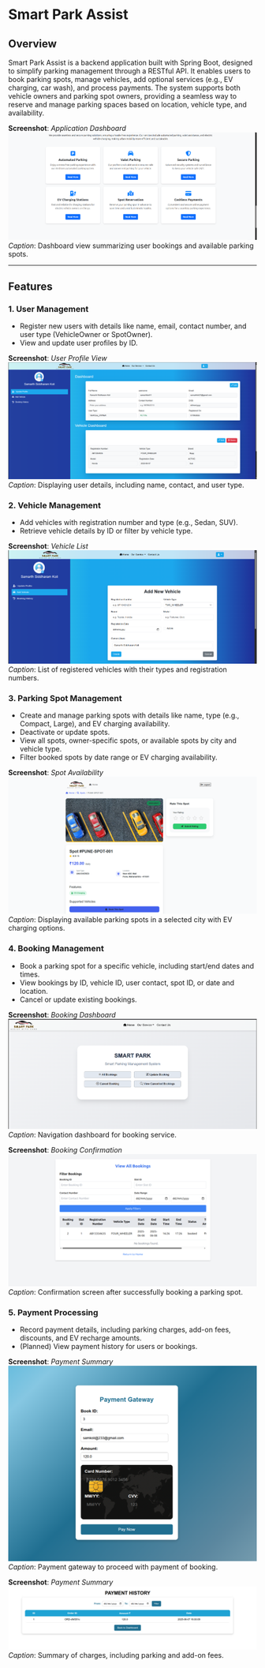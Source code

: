 # Smart Park Assist

## Overview

Smart Park Assist is a backend application built with Spring Boot, designed to simplify parking management through a RESTful API. It enables users to book parking spots, manage vehicles, add optional services (e.g., EV charging, car wash), and process payments. The system supports both vehicle owners and parking spot owners, providing a seamless way to reserve and manage parking spaces based on location, vehicle type, and availability.

**Screenshot**: *Application Dashboard*  
![Application Dashboard](screenshots/application-dashboard.png)  
*Caption*: Dashboard view summarizing user bookings and available parking spots.

---

## Features

### 1. User Management
- Register new users with details like name, email, contact number, and user type (VehicleOwner or SpotOwner).
- View and update user profiles by ID.

**Screenshot**: *User Profile View*  
![User Profile View](screenshots/user-profile-view.png)  
*Caption*: Displaying user details, including name, contact, and user type.

### 2. Vehicle Management
- Add vehicles with registration number and type (e.g., Sedan, SUV).
- Retrieve vehicle details by ID or filter by vehicle type.

**Screenshot**: *Vehicle List*  
![Vehicle List](screenshots/vehicle-list.png)  
*Caption*: List of registered vehicles with their types and registration numbers.

### 3. Parking Spot Management
- Create and manage parking spots with details like name, type (e.g., Compact, Large), and EV charging availability.
- Deactivate or update spots.
- View all spots, owner-specific spots, or available spots by city and vehicle type.
- Filter booked spots by date range or EV charging availability.

**Screenshot**: *Spot Availability*  
![Spot Availability](screenshots/spot-availability.png)  
*Caption*: Displaying available parking spots in a selected city with EV charging options.

### 4. Booking Management
- Book a parking spot for a specific vehicle, including start/end dates and times.
- View bookings by ID, vehicle ID, user contact, spot ID, or date and location.
- Cancel or update existing bookings.


**Screenshot**: *Booking Dashboard*  
![Booking Confirmation](screenshots/Booking-Management.png)  
*Caption*: Navigation dashboard for booking service.


**Screenshot**: *Booking Confirmation*  
![Booking Confirmation](screenshots/booking-confirmation.png)  
*Caption*: Confirmation screen after successfully booking a parking spot.


### 5. Payment Processing
- Record payment details, including parking charges, add-on fees, discounts, and EV recharge amounts.
- (Planned) View payment history for users or bookings.


**Screenshot**: *Payment Summary*  
![Payment Summary](screenshots/payment-gateway.png)  
*Caption*: Payment gateway to proceed with payment of booking.



**Screenshot**: *Payment Summary*  
![Payment Summary](screenshots/payment-summary.png)  
*Caption*: Summary of charges, including parking and add-on fees.


